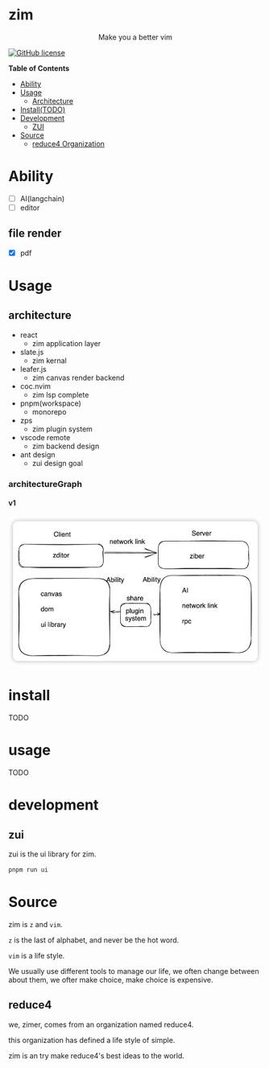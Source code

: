# zim

  <p align="center">Make you a better vim</p>

[![GitHub license](https://img.shields.io/github/license/happysmile12321/zim)](https://github.com/happysmile12321/zim/blob/master/LICENSE)

<!-- markdown-toc start - Don't edit this section. Run M-x markdown-toc-refresh-toc -->

**Table of Contents**

- [Ability](#Ability)
- [Usage](#usage)
  - [Architecture](#architecture)
- [Install(TODO)](#install)
- [Development](#development)
  - [ZUI](#zui)
- [Source](#source)
  - [reduce4 Organization](#reduce4)

<!-- markdown-toc end -->

# Ability

- [ ] AI(langchain)
- [ ] editor

## file render

- [x] pdf

# Usage

## architecture

- react
  - zim application layer
- slate.js
  - zim kernal
- leafer.js
  - zim canvas render backend
- coc.nvim
  - zim lsp complete
- pnpm(workspace)
  - monorepo
- zps
  - zim plugin system
- vscode remote
  - zim backend design
- ant design
  - zui design goal

### architectureGraph

#### v1

![architecture v1](./assets/architecture-v1.png)

# install

TODO

# usage

TODO

# development

## zui

zui is the ui library for zim.

```sh
pnpm run ui
```

# Source

zim is `z` and `vim`.

`z` is the last of alphabet, and never be the hot word.

`vim` is a life style.

We usually use different tools to manage our life, we often change between about them, we ofter make choice, make choice is expensive.

## reduce4

we, zimer, comes from an organization named reduce4.

this organization has defined a life style of simple.

zim is an try make reduce4's best ideas to the world.

